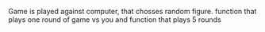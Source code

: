 Game is played against computer, that chosses random figure.
function that plays one round of game vs you and function that plays 5 rounds